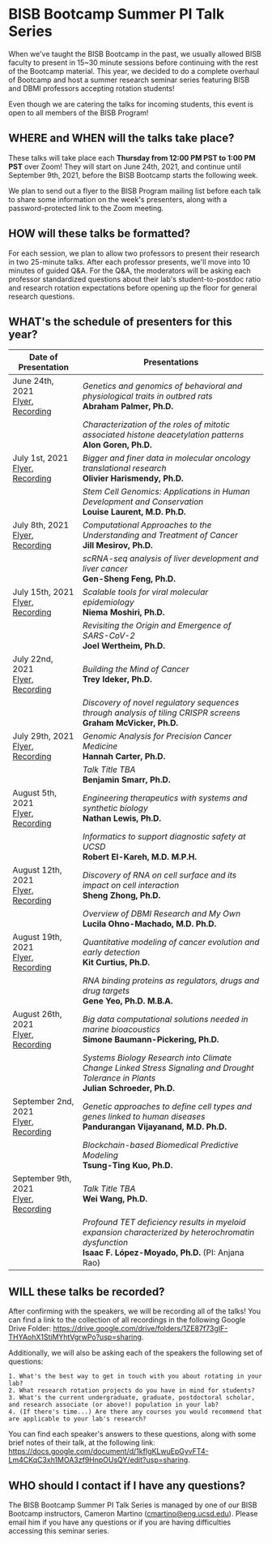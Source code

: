 # BISB Bootcamp Summer PI Talk Series

When we've taught the BISB Bootcamp in the past, we usually allowed BISB faculty to present in 15~30 minute sessions before continuing with the rest of the Bootcamp material. This year, we decided to do a complete overhaul of Bootcamp and host a summer research seminar series featuring BISB and DBMI professors accepting rotation students! 

Even though we are catering the talks for incoming students, this event is open to all members of the BISB Program! 

## WHERE and WHEN will the talks take place? 

These talks will take place each **Thursday from 12:00 PM PST to 1:00 PM PST** over Zoom! They will start on June 24th, 2021, and continue until September 9th, 2021, before the BISB Bootcamp starts the following week. 

We plan to send out a flyer to the BISB Program mailing list before each talk to share some information on the week's presenters, along with a password-protected link to the Zoom meeting. 

## HOW will these talks be formatted? 

For each session, we plan to allow two professors to present their research in two 25-minute talks. After each professor presents, we'll move into 10 minutes of guided Q&A. For the Q&A, the moderators will be asking each professor standardized questions about their lab's student-to-postdoc ratio and research rotation expectations before opening up the floor for general research questions. 

## WHAT's the schedule of presenters for this year? 

| Date of Presentation             | Presentations                              | 
| -------------------------------- | ------------------------------------------ |
| June 24th, 2021<br>[Flyer](https://github.com/mragsac/BISB-Bootcamp-2021/blob/main/module0_welcome-to-bootcamp/summer-PI-talk-series/flyers/BISB-Bootcamp-2021_Summer-PI-Talks_June-24.pdf), [Recording](https://drive.google.com/drive/folders/1TSMUa3KMf9xNa2rQ3YPoUY6CJw8DMf3b?usp=sharing)     | *Genetics and genomics of behavioral and physiological traits in outbred rats*<br>**Abraham Palmer, Ph.D.** |
|                                  | *Characterization of the roles of mitotic associated histone deacetylation patterns*<br>**Alon Goren, Ph.D.** |
| July 1st, 2021<br>[Flyer](https://github.com/mragsac/BISB-Bootcamp-2021/blob/main/module0_welcome-to-bootcamp/summer-PI-talk-series/flyers/BISB-Bootcamp-2021_Summer-PI-Talks_July-1.pdf), [Recording](https://drive.google.com/drive/folders/1u645_Vy816Nt3XP1Z2991y67WiOjRgYh?usp=sharing)      | *Bigger and finer data in molecular oncology translational research*<br>**Olivier Harismendy, Ph.D.** |
|                                  | *Stem Cell Genomics: Applications in Human Development and Conservation*<br>**Louise Laurent, M.D. Ph.D.** |
| July 8th, 2021<br>[Flyer](https://github.com/mragsac/BISB-Bootcamp-2021/blob/main/module0_welcome-to-bootcamp/summer-PI-talk-series/flyers/BISB-Bootcamp-2021_Summer-PI-Talks_July-8.pdf), [Recording](https://drive.google.com/drive/folders/1QJNfAvXzp_GQdmYdVCIubvFoSxlcpWq3?usp=sharing)      | *Computational Approaches to the Understanding and Treatment of Cancer*<br>**Jill Mesirov, Ph.D.** |
|                                  | *scRNA-seq analysis of liver development and liver cancer*<br>**Gen-Sheng Feng, Ph.D.** |
| July 15th, 2021<br>[Flyer](https://github.com/mragsac/BISB-Bootcamp-2021/blob/main/module0_welcome-to-bootcamp/summer-PI-talk-series/flyers/BISB-Bootcamp-2021_Summer-PI-Talks_July-15.pdf), [Recording](https://drive.google.com/drive/folders/1x2hCAcKmYUv63IWc7rK7X9ZUdNwWZ9pv?usp=sharing)     | *Scalable tools for viral molecular epidemiology*<br>**Niema Moshiri, Ph.D.** |
|                                  | *Revisiting the Origin and Emergence of SARS-CoV-2*<br>**Joel Wertheim, Ph.D.** |
| July 22nd, 2021<br>[Flyer](https://github.com/mragsac/BISB-Bootcamp-2021/blob/main/module0_welcome-to-bootcamp/summer-PI-talk-series/flyers/BISB-Bootcamp-2021_Summer-PI-Talks_July-22.pdf), [Recording](https://drive.google.com/drive/folders/1oDYI-J110ZWE4OiZC9FVb2W96ugG9jeW?usp=sharing)     | *Building the Mind of Cancer*<br>**Trey Ideker, Ph.D.** |
|                                  | *Discovery of novel regulatory sequences through analysis of tiling CRISPR screens*<br>**Graham McVicker, Ph.D.** |
| July 29th, 2021<br>[Flyer](https://github.com/mragsac/BISB-Bootcamp-2021/blob/main/module0_welcome-to-bootcamp/summer-PI-talk-series/flyers/BISB-Bootcamp-2021_Summer-PI-Talks_July-29.pdf), [Recording](https://drive.google.com/drive/folders/1UYOjzz_jLHN6NNZruP75END0uauwf6ZK?usp=sharing)     | *Genomic Analysis for Precision Cancer Medicine*<br>**Hannah Carter, Ph.D.** |
|                                  | *Talk Title TBA*<br>**Benjamin Smarr, Ph.D.** |
| August 5th, 2021<br>[Flyer](https://github.com/mragsac/BISB-Bootcamp-2021/blob/main/module0_welcome-to-bootcamp/summer-PI-talk-series/flyers/BISB-Bootcamp-2021_Summer-PI-Talks_August-5.pdf), [Recording](https://drive.google.com/drive/folders/1w5n3DNAPrXzslv8C5TKXhu9l36Mlve9J?usp=sharing)    | *Engineering therapeutics with systems and synthetic biology*<br>**Nathan Lewis, Ph.D.** |
|                                  | *Informatics to support diagnostic safety at UCSD*<br>**Robert El-Kareh, M.D. M.P.H.** |
| August 12th, 2021<br>[Flyer](https://github.com/mragsac/BISB-Bootcamp-2021/blob/main/module0_welcome-to-bootcamp/summer-PI-talk-series/flyers/BISB-Bootcamp-2021_Summer-PI-Talks_August-12.pdf), [Recording](https://drive.google.com/drive/folders/1uq9EhlvmwDmM-yOjvRovSumPIw5kz_GY?usp=sharing)   | *Discovery of RNA on cell surface and its impact on cell interaction*<br>**Sheng Zhong, Ph.D.** |
|                                  | *Overview of DBMI Research and My Own*<br>**Lucila Ohno-Machado, M.D. Ph.D.** |
| August 19th, 2021<br>[Flyer](https://github.com/mragsac/BISB-Bootcamp-2021/blob/main/module0_welcome-to-bootcamp/summer-PI-talk-series/flyers/BISB-Bootcamp-2021_Summer-PI-Talks_August-19.pdf), [Recording](https://drive.google.com/drive/folders/1HiNi5A6JyfZTwF8a2NIEOCQNpaLBQMqk?usp=sharing)   | *Quantitative modeling of cancer evolution and early detection*<br>**Kit Curtius, Ph.D.** |
|                                  | *RNA binding proteins as regulators, drugs and drug targets*<br>**Gene Yeo, Ph.D. M.B.A.** |
| August 26th, 2021<br>[Flyer](https://github.com/mragsac/BISB-Bootcamp-2021/blob/main/module0_welcome-to-bootcamp/summer-PI-talk-series/flyers/BISB-Bootcamp-2021_Summer-PI-Talks_August-26.pdf), [Recording](https://drive.google.com/drive/folders/1C5Nc0L58PH4HIH2p1AegUYOvIpgbxikY?usp=sharing)   | *Big data computational solutions needed in marine bioacoustics*<br>**Simone Baumann-Pickering, Ph.D.** |
|                                  | *Systems Biology Research into Climate Change Linked Stress Signaling and Drought Tolerance in Plants*<br>**Julian Schroeder, Ph.D.** |
| September 2nd, 2021<br>[Flyer](https://github.com/mragsac/BISB-Bootcamp-2021/blob/main/module0_welcome-to-bootcamp/summer-PI-talk-series/flyers/BISB-Bootcamp-2021_Summer-PI-Talks_September-2.pdf), [Recording](https://drive.google.com/drive/folders/1yxpH5pEew8PUg4UOy4yUrVz102qiNq7S?usp=sharing) | *Genetic approaches to define cell types and genes linked to human diseases*<br>**Pandurangan Vijayanand, M.D. Ph.D.** |
|                                  | *Blockchain-based Biomedical Predictive Modeling*<br>**Tsung-Ting Kuo, Ph.D.** |
| September 9th, 2021<br>[Flyer](https://github.com/mragsac/BISB-Bootcamp-2021/blob/main/module0_welcome-to-bootcamp/summer-PI-talk-series/flyers/BISB-Bootcamp-2021_Summer-PI-Talks_September-9.pdf), [Recording](https://drive.google.com/drive/folders/15gIMuTwWQDfJEJkj1VOiPTPWkhkYp-9L?usp=sharing) | *Talk Title TBA*<br>**Wei Wang, Ph.D.** |
|                                  | *Profound TET deficiency results in myeloid expansion characterized by heterochromatin dysfunction*<br>**Isaac F. López-Moyado, Ph.D.** (PI: Anjana Rao) |

## WILL these talks be recorded?

After confirming with the speakers, we will be recording all of the talks! You can find a link to the collection of all recordings in the following Google Drive Folder: https://drive.google.com/drive/folders/1ZE87f73gIF-THYAohX1StiMYhtVgrwPo?usp=sharing. 

Additionally, we will also be asking each of the speakers the following set of questions: 

```
1. What's the best way to get in touch with you about rotating in your lab?
2. What research rotation projects do you have in mind for students?
3. What's the current undergraduate, graduate, postdoctoral scholar, and research associate (or above!) population in your lab? 
4. (If there's time...) Are there any courses you would recommend that are applicable to your lab's research?
```

You can find each speaker's answers to these questions, along with some brief notes of their talk, at the following link: https://docs.google.com/document/d/1kfIgKLwuEpGyvFT4-Lm4CKqC3xh1MOA3zf9HnpOUsQY/edit?usp=sharing. 

## WHO should I contact if I have any questions? 

The BISB Bootcamp Summer PI Talk Series is managed by one of our BISB Bootcamp instructors, Cameron Martino ([cmartino@eng.ucsd.edu](mailto:cmartino@eng.ucsd.edu)). Please email him if you have any questions or if you are having difficulties accessing this seminar series. 
